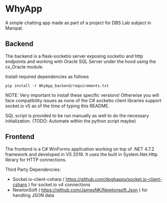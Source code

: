 # WhyApp

A simple chatting app made as part of a project for DBS Lab subject in Manipal.

## Backend


The backend is a flask-socketio server exposing socketio and http endpoints and working with Oracle SQL Server under the hood using the cx_Oracle module.

Install required dependencies as follows

` pip install -r WhyApp_backend/requirements.txt ` 

NOTE: Very important to install these specific versions! Otherwise you will face compatibility issues as none of the C# socketio client libraries support socket.io v5 as of the time of typing this README. 

SQL script is provided to be run manually as well to do the necessary initialization. (TODO: Automate within the python script maybe)

## Frontend

The frontend is a C# WinForms application working on top of .NET 4.7.2 framework and developed in VS 2019. 
It uses the built in System.Net.Http library for HTTP connections.

Third Party Dependencies: 
* Socket.io-client-csharp ( https://github.com/doghappy/socket.io-client-csharp ) for socket.io v4 connections 
* NewtonSoft ( https://github.com/JamesNK/Newtonsoft.Json ) for handling JSON data




